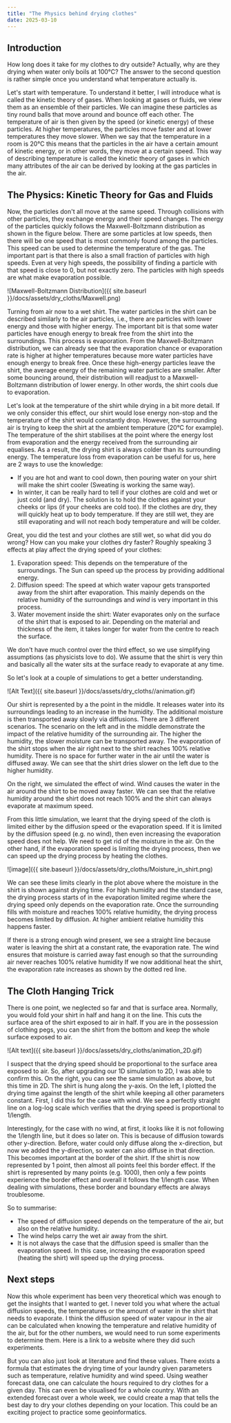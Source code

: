 ```yaml
---
title: "The Physics behind drying clothes"
date: 2025-03-10
---
```



## Introduction
How long does it take for my clothes to dry outside? Actually, why are they drying when water only boils at 100°C? The answer to the second question is rather simple once you understand what temperature actually is.

Let's start with temperature. To understand it better, I will introduce what is called the kinetic theory of gases. When looking at gases or fluids, we view them as an ensemble of their particles. We can imagine these particles as tiny round balls that move around and bounce off each other. The temperature of air is then given by the speed (or kinetic energy) of these particles. At higher temperatures, the particles move faster and at lower temperatures they move slower.
When we say that the temperature in a room is 20°C this means that the particles in the air have a certain amount of kinetic energy, or in other words, they move at a certain speed. This way of describing temperature is called the kinetic theory of gases in which many attributes of the air can be derived by looking at the gas particles in the air. 

## The Physics: Kinetic Theory for Gas and Fluids

Now, the particles don't all move at the same speed. Through collisions with other particles, they exchange energy and their speed changes. The energy of the particles quickly follows the Maxwell-Boltzmann distribution as shown in the figure below. There are some particles at low speeds, then there will be one speed that is most commonly found among the particles. This speed can be used to determine the temperature of the gas. The important part is that there is also a small fraction of particles with high speeds. Even at very high speeds, the possibility of finding a particle with that speed is close to 0, but not exactly zero. The particles with high speeds are what make evaporation possible.

![Maxwell-Boltzmann Distribution]({{ site.baseurl }}/docs/assets/dry_cloths/Maxwell.png)

Turning from air now to a wet shirt. The water particles in the shirt can be described similarly to the air particles, i.e., there are particles with lower energy and those with higher energy. The important bit is that some water particles have enough energy to break free from the shirt into the surroundings. This process is evaporation. From the Maxwell-Boltzmann distribution, we can already see that the evaporation chance or evaporation rate is higher at higher temperatures because more water particles have enough energy to break free. Once these high-energy particles leave the shirt, the average energy of the remaining water particles are smaller. After some bouncing around, their distribution will readjust to a Maxwell-Boltzmann distribution of lower energy. In other words, the shirt cools due to evaporation.


Let's look at the temperature of the shirt while drying in a bit more detail. If we only consider this effect, our shirt would lose energy non-stop and the temperature of the shirt would constantly drop. However, the surrounding air is trying to keep the shirt at the ambient temperature (20°C for example). The temperature of the shirt stabilises at the point where the energy lost from evaporation and the energy received from the surrounding air equalises. As a result, the drying shirt is always colder than its surrounding energy. The temperature loss from evaporation can be useful for us, here are 2 ways to use the knowledge: 
* If you are hot and want to cool down, then pouring water on your shirt will make the shirt cooler (Sweating is working the same way). 
* In winter, it can be really hard to tell if your clothes are cold and wet or just cold (and dry). The solution is to hold the clothes against your cheeks or lips (if your cheeks are cold too). If the clothes are dry, they will quickly heat up to body temperature. If they are still wet, they are still evaporating and will not reach body temperature and will be colder.

Great, you did the test and your clothes are still wet, so what did you do wrong? How can you make your clothes dry faster? Roughly speaking 3 effects at play affect the drying speed of your clothes:
1. Evaporation speed: This depends on the temperature of the surroundings. The Sun can speed up the process by providing additional energy.
2. Diffusion speed: The speed at which water vapour gets transported away from the shirt after evaporation. This mainly depends on the relative humidity of the surroundings and *wind* is very important in this process.
3. Water movement inside the shirt: Water evaporates only on the surface of the shirt that is exposed to air. Depending on the  material and thickness of the item, it takes longer for water from the centre to reach the surface.

We don't have much control over the third effect, so we use simplifying assumptions (as physicists love to do). We assume that the shirt is very thin and basically all the water sits at the surface ready to evaporate at any time.

So let's look at a couple of simulations to get a better understanding.

![Alt Text]({{ site.baseurl }}/docs/assets/dry_cloths//animation.gif)


Our shirt is represented by a the point in the middle. It releases water into its surroundings leading to an increase in the humidity. The additional moisture is then transported away slowly via diffusions. There are 3 different scenarios. The scenario on the left and in the middle demonstrate the impact of the relative humidity of the surrounding air. The higher the humidity, the slower moisture can be transported away. The evaporation of the shirt stops when the air right next to the shirt reaches 100% relative humidity. There is no space for further water in the air until the water is diffused away. We can see that the shirt dries slower on the left due to the higher humidity.

On the right, we simulated the effect of wind. Wind causes the water in the air around the shirt to be moved away faster. We can see that the relative humidity around the shirt does not reach 100% and the shirt can always evaporate at maximum speed.

From this little simulation, we learnt that the drying speed of the cloth is limited either by the diffusion speed or the evaporation speed. If it is limited by the diffusion speed (e.g. no wind), then even increasing the evaporation speed does not help. We need to get rid of the moisture in the air. On the other hand, if the evaporation speed is limiting the drying process, then we can speed up the drying process by heating the clothes.

![image]({{ site.baseurl }}/docs/assets/dry_cloths/Moisture_in_shirt.png)

We can see these limits clearly in the plot above where the moisture in the shirt is shown against drying time. For high humidity and the standard case, the drying process starts of in the evaporation limited regime where the drying speed only depends on the evaporation rate. Once the surrounding fills with moisture and reaches 100% relative humidity, the drying process becomes limited by diffusion. At higher ambient relative humidity this happens faster.


If there is a strong enough wind present, we see a straight line because water is leaving the shirt at a constant rate, the evaporation rate. The wind ensures that moisture is carried away fast enough so that the surrounding air never reaches 100% relative humidity If we now additional heat the shirt, the evaporation rate increases as shown by the dotted red line. 

## The Cloth Hanging Trick

There is one point, we neglected so far and that is surface area. Normally, you would fold your shirt in half and hang it on the line. This cuts the surface area of the shirt exposed to air in half. If you are in the possession of clothing pegs, you can the shirt from the bottom and keep the whole surface exposed to air.

![Alt text]({{ site.baseurl }}/docs/assets/dry_cloths/animation_2D.gif)

I suspect that the drying speed should be proportional to the surface area exposed to air. So, after upgrading our 1D simulation to 2D, I was able to confirm this. On the right, you can see the same simulation as above, but this time in 2D. The shirt is hung along the y-axis. On the left, I plotted the drying time against the length of the shirt while keeping all other parameters constant. First, I did this for the case with wind. We see a perfectly straight line on a log-log scale which verifies that the drying speed is proportional to 1/length. 

Interestingly, for the case with no wind, at first, it looks like it is not following the 1/length line, but it does so later on. This is because of diffusion towards other y-direction. Before, water could only diffuse along the x-direction, but now we added the y-direction, so water can also diffuse in that direction. This becomes important at the border of the shirt. If the shirt is now represented by 1 point, then almost all points feel this border effect. If the shirt is represented by many points (e.g. 1000), then only a few points experience the border effect and overall it follows the 1/length case. When dealing with simulations, these border and boundary effects are always troublesome.


So to summarise:
* The speed of diffusion speed depends on the temperature of the air, but also on the relative humidity.
* The wind helps carry the wet air away from the shirt.
* It is not always the case that the diffusion speed is smaller than the evaporation speed. In this case, increasing the evaporation speed (heating the shirt) will speed up the drying process.

## Next steps
Now this whole experiment has been very theoretical which was enough to get the insights that I wanted to get. I never told you what where the actual diffusion speeds, the temperatures or the amount of water in the shirt that needs to evaporate. I think the diffusion speed of water vapour in the air can be calculated when knowing the temperature and relative humidity of the air, but for the other numbers, we would need to run some experiments to determine them. Here is a link to a website where they did such experiments.

But you can also just look at literature and find these values. There exists a formula that estimates the drying time of your laundry given parameters such as temperature, relative humidity and wind speed. Using weather forecast data, one can calculate the hours required to dry clothes for a given day. This can even be visualised for a whole country. With an extended forecast over a whole week, we could create a map that tells the best day to dry your clothes depending on your location. This could be an exciting project to practice some geoinformatics.
